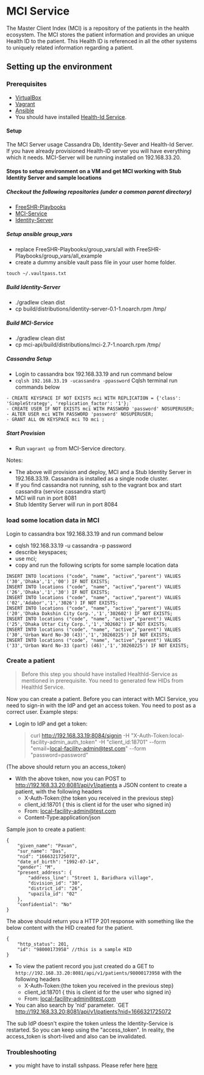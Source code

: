 # MCI Service
The Master Client Index (MCI) is a repository of the patients in the health ecosystem.
The MCI stores the patient information and provides an unique Health ID to the patient.
This Health ID is referenced in all the other systems to uniquely related information regarding a patient.

## Setting up the environment

### Prerequisites

* [VirtualBox](https://www.virtualbox.org/)
* [Vagrant](http://docs.vagrantup.com/v2/installation/index.html)
* [Ansible](https://www.ansible.com/)
* You should have installed [Health-Id Service](https://github.com/SharedHealth/HealthId-Service).

#### Setup
The MCI Server usage Cassandra Db, Identity-Sever and Health-Id Server.
If you have already provisioned Health-ID server you will have everything which it needs.
MCI-Server will be running installed on 192.168.33.20. 

#### Steps to setup environment on a VM and get MCI working with Stub Identity Server and sample locations
##### Checkout the following repositories (under a common parent directory)
* [FreeSHR-Playbooks](https://github.com/SharedHealth/FreeSHR-Playbooks)
* [MCI-Service](https://github.com/SharedHealth/MCI-Service)
* [Identity-Server](https://github.com/SharedHealth/Identity-Server)

##### Setup ansible group_vars
* replace FreeSHR-Playbooks/group_vars/all with FreeSHR-Playbooks/group_vars/all_example
* create a dummy ansible vault pass file in your user home folder.
```
touch ~/.vaultpass.txt
```

##### Build Identity-Server
* ./gradlew clean dist
* cp build/distributions/identity-server-0.1-1.noarch.rpm /tmp/


##### Build MCI-Service
* ./gradlew clean dist
* cp mci-api/build/distributions/mci-2.7-1.noarch.rpm /tmp/

##### Cassandra Setup
* Login to cassandra box 192.168.33.19 and run command below 
* `cqlsh 192.168.33.19 -ucassandra -ppassword`
Cqlsh terminal run commands below
```
- CREATE KEYSPACE IF NOT EXISTS mci WITH REPLICATION = {'class': 'SimpleStrategy', 'replication_factor': '1'};`
- CREATE USER IF NOT EXISTS mci WITH PASSWORD 'password' NOSUPERUSER;
- ALTER USER mci WITH PASSWORD 'password' NOSUPERUSER;
- GRANT ALL ON KEYSPACE mci TO mci ;
```

##### Start Provision
* Run `vagrant up` from MCI-Service directory.

Notes:
- The above will provision and deploy, MCI and a Stub Identity Server in 192.168.33.19. Cassandra is installed as a single node cluster.
- If you find cassandra not running, ssh to the vagrant box and start cassandra (service cassandra start)
- MCI will run in port 8081
- Stub Identity Server will run in port 8084

### load some location data in MCI
Login to cassandra box 192.168.33.19 and run command below
* cqlsh 192.168.33.19 -u cassandra -p password
* describe keyspaces;
* use mci;
* copy and run the following scripts for some sample location data

```
INSERT INTO locations ("code", "name", "active","parent") VALUES ('30','Dhaka','1','00') IF NOT EXISTS;
INSERT INTO locations ("code", "name", "active","parent") VALUES ('26','Dhaka','1','30') IF NOT EXISTS;
INSERT INTO locations ("code", "name", "active","parent") VALUES ('02','Adabor','1','3026') IF NOT EXISTS;
INSERT INTO locations ("code", "name", "active","parent") VALUES ('20','Dhaka Dakshin City Corp.','1','302602') IF NOT EXISTS;
INSERT INTO locations ("code", "name", "active","parent") VALUES ('25','Dhaka Uttar City Corp.','1','302602') IF NOT EXISTS;
INSERT INTO locations ("code", "name", "active","parent") VALUES ('30','Urban Ward No-30 (43)','1','30260225') IF NOT EXISTS;
INSERT INTO locations ("code", "name", "active","parent") VALUES ('33','Urban Ward No-33 (part) (46)','1','30260225') IF NOT EXISTS;
```

### Create a patient
>Before this step you should have installed HealthId-Service as mentioned in prerequisite. You need to generated few HIDs from HealthId Service.

Now you can create a patient. Before you can interact with MCI Service, you need to sign-in with the IdP and get an access token. You need to post as a correct user.
Example steps:
* Login to IdP and get a token:
  >curl http://192.168.33.19:8084/signin -H "X-Auth-Token:local-facility-admin_auth_token" -H "client_id:18701" --form "email=local-facility-admin@test.com" --form "password=password"
  

(The above should return you an access_token)

* With the above token, now you can POST to http://192.168.33.20:8081/api/v1/patients a JSON content to create a patient, with the following headers
  * X-Auth-Token:{the token you received in the previous step}
  * client_id:18701 { this is client id for the user who signed in}
  * From: local-facility-admin@test.com
  * Content-Type:application/json

Sample json to create a patient:
```
{
    "given_name": "Pavan",
    "sur_name": "Das",
    "nid": "1666321725072",
    "date_of_birth": "1992-07-14",
    "gender": "M",
    "present_address": {
        "address_line": "Street 1, Baridhara village",
        "division_id": "30",
        "district_id": "26",
        "upazila_id": "02"
    },
    "confidential": "No"
}
```

The above should return you a HTTP 201 response with something like the below content with the HID created for the patient.
```
{
    "http_status": 201,
    "id": "98000173958" //this is a sample HID
}
```

* To view the patient record you just created do a GET to `http://192.168.33.20:8081/api/v1/patients/98000173958` with the following headers
  * X-Auth-Token:{the token you received in the previous step}
  * client_id:18701 { this is client id for the user who signed in}
  * From: local-facility-admin@test.com
* You can also search by 'nid' parameter. `GET http://192.168.33.20:8081/api/v1/patients?nid=1666321725072

The sub IdP doesn't expire the token unless the Identity-Service is restarted. So you can keep using the "access_token". In reality, the access_token is short-lived and also can be invalidated.


### Troubleshooting
* you might have to install sshpass. Please refer here [here](http://www.nextstep4it.com/sshpass-command-non-interactive-ssh/)
